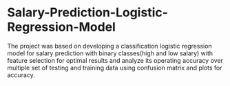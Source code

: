 # Salary-Prediction-Logistic-Regression-Model

The project was based on developing a classification logistic regression model for salary prediction with binary classes(high and low salary) with feature selection for optimal results and analyze its operating accuracy over multiple set of testing and training data using confusion matrix and plots for accuracy.

